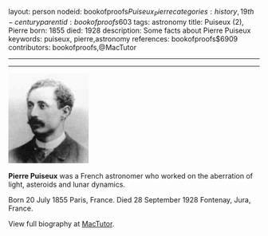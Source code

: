 layout: person
nodeid: bookofproofs$Puiseux_Pierre
categories: history,19th-century
parentid: bookofproofs$603
tags: astronomy
title: Puiseux (2), Pierre
born: 1855
died: 1928
description: Some facts about Pierre Puiseux
keywords: puiseux, pierre,astronomy
references: bookofproofs$6909
contributors: bookofproofs,@MacTutor

---


---

![Puiseux_Pierre.jpg](https://github.com/bookofproofs/bookofproofs.github.io/blob/main/_sources/_assets/images/portraits/Puiseux_Pierre.jpg?raw=true)

**Pierre Puiseux** was a French astronomer who worked on the aberration of light, asteroids and lunar dynamics.

Born 20 July 1855 Paris, France. Died 28 September 1928 Fontenay, Jura, France.


View full biography at [MacTutor](https://mathshistory.st-andrews.ac.uk/Biographies/Puiseux_Pierre/).